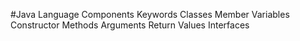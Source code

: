 #Java Language Components
	Keywords
	Classes
		Member Variables
		Constructor
		Methods
		Arguments
		Return Values
	Interfaces
	
